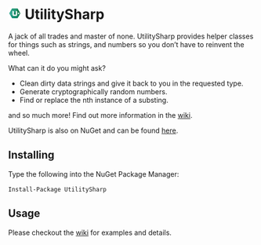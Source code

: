 # ![alt text](https://raw.githubusercontent.com/Mason32NZ/UtilitySharp/master/assets/img/logoGithub.png "UtilitySharp") UtilitySharp
A jack of all trades and master of none. UtilitySharp provides helper classes for things such as strings, and numbers so you don’t have to reinvent the wheel.

What can it do you might ask?
* Clean dirty data strings and give it back to you in the requested type.
* Generate cryptographically random numbers.
* Find or replace the nth instance of a substing. 

and so much more! Find out more information in the [wiki](https://github.com/Mason32NZ/UtilitySharp/wiki).

UtilitySharp is also on NuGet and can be found [here](https://www.nuget.org/packages/UtilitySharp/).

## Installing
Type the following into the NuGet Package Manager:
```
Install-Package UtilitySharp
```

## Usage
Please checkout the [wiki](https://github.com/Mason32NZ/UtilitySharp/wiki) for examples and details.
